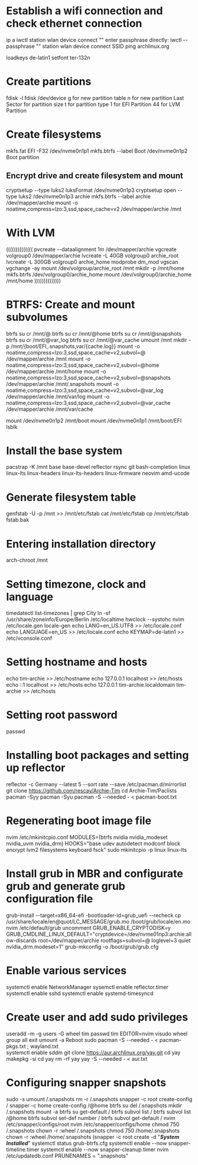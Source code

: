 # Establish a wifi connection and check ethernet connection
ip a
iwctl
station wlan device connect ""
enter passphrase
directly: iwctl --passphrase "" station wlan device connect SSID
ping archlinux.org

loadkeys de-latin1
setfont ter-132n


# Create partitions
fdisk -l 
fdisk /dev/device
g for new partition table
n for new partition 
Last Sector for partition size
t for partition type
1 for EFI Partition 
44 for LVM Partition
# Create filesystems 
mkfs.fat EFI -F32 /dev/nvme0n1p1
mkfs.btrfs --label Boot /dev/nvme0n1p2 Boot partition
## Encrypt drive and create filesystem and mount
cryptsetup --type luks2 luksFormat /dev/nvme0n1p3
cryptsetup open --type luks2 /dev/nvme0n1p3 archie
mkfs.btrfs --label archie /dev/mapper/archie
mount -o noatime,compress=lzo:3,ssd,space_cache=v2 /dev/mapper/archie /mnt
# With LVM
((((((((((((((
pvcreate --dataalignment 1m /dev/mapper/archie
vgcreate volgroup0 /dev/mapper/archie
lvcreate -L 40GB volgroup0 archie_root
lvcreate -L 300GB volgroup0 archie_home
modprobe dm_mod
vgscan
vgchange -ay
mount /dev/volgroup/archie_root /mnt
mkdir -p /mnt/home
mkfs.btrfs /dev/volgroup0/archie_home
mount /dev/volgroup0/archie_home /mnt/home
))))))))))))))
# BTRFS: Create and mount subvolumes
btrfs su cr /mnt/@
btrfs su cr /mnt/@home
btrfs su cr /mnt/@snapshots
btrfs su cr /mnt/@var_log
btrfs su cr /mnt/@var_cache
umount /mnt
mkdir -p /mnt/{boot/EFI,.snapshots,var/{cache.log}}
mount -o noatime,compress=lzo:3,ssd,space_cache=v2,subvol=@ /dev/mapper/archie /mnt 
mount -o noatime,compress=lzo:3,ssd,space_cache=v2,subvol=@home /dev/mapper/archie /mnt/home
mount -o noatime,compress=lzo:3,ssd,space_cache=v2,subvol=@snapshots /dev/mapper/archie /mnt/.snapshots
mount -o noatime,compress=lzo:3,ssd,space_cache=v2,subvol=@var_log /dev/mapper/archie /mnt/var/log 
mount -o noatime,compress=lzo:3,ssd,space_cache=v2,subvol=@var_cache /dev/mapper/archie /mnt/var/cache

mount /dev/nvme0n1p2 /mnt/boot
mount /dev/nvme0n1p1 /mnt/boot/EFI
lsblk

# Install the base system 
pacstrap -K /mnt base base-devel reflector rsync git bash-completion linux linux-lts linux-headers linux-lts-headers linux-firmware neovim amd-ucode

# Generate filesystem table
genfstab -U -p /mnt >> /mnt/etc/fstab
cat /mnt/etc/fstab
cp /mnt/etc/fstab fstab.bak

# Entering installation directory
arch-chroot /mnt
# Setting timezone, clock and language
timedatectl list-timezones | grep City
ln -sf /usr/share/zoneinfo/Europe/Berlin /etc/localtime
hwclock --systohc
nvim /etc/locale.gen 
locale-gen
echo LANG=en_US.UTF8 >> /etc/locale.conf 
echo LANGUAGE=en_US >> /etc/locale.conf
echo KEYMAP=de-latin1 >> /etc/vconsole.conf
# Setting hostname and hosts
echo tim-archie >> /etc/hostname
echo 127.0.0.1 localhost >> /etc/hosts
echo ::1 localhost >> /etc/hosts
echo 127.0.0.1 tim-archie.localdomain tim-archie >> /etc/hosts
# Setting root password
passwd
# Installing boot packages and setting up reflector
reflector -c Germany --latest 5 --sort rate --save /etc/pacman.d/mirrorlist
git clone https://github.com/rescay/Archie-Tim
cd Archie-Tim/Paclists
pacman -Syy
pacman -Syu 
pacman -S --needed - < pacman-boot.txt
# Regenerating boot image file
nvim /etc/mkinitcpio.conf MODULES=(btrfs nvidia nvidia_modeset nvidia_uvm nvidia_drm)
HOOKS="base udev autodetect modconf block encrypt lvm2 filesystems keyboard fsck"
sudo mkinitcpio -p linux linux-lts
# Install grub in MBR and configurate grub and generate grub configuration file
grub-install --target=x86_64-efi -bootloader-id=grub_uefi --recheck
cp /usr/share/locale/en\@quot/LC_MESSAGE/grub.mo /boot/grub/locale/en.mo
nvim /etc/default/grub uncomment GRUB_ENABLE_CRYPTODISK=y 
GRUB_CMDLINE_LINUX_DEFAULT="cryptdevice=/dev/nvme01np3:archie:allow-discards root=/dev/mapper/archie rootflags=subvol=@ loglevel=3 quiet nvidia_drm.modeset=1"
grub-mkconfig -o /boot/grub/grub.cfg
# Enable various services
systemctl enable NetworkManager
sysemctl enable reflector.timer
systemctl enable sshd
systemctl enable systemd-timesyncd
# Create user and add sudo privileges
useradd -m -g users -G wheel tim
passwd tim
EDITOR=nvim visudo  wheel group all
exit 
umount -a
Reboot
sudo pacman -S --needed - < pacman-pkgs.txt ; wayland.txt  
systemctl enable sddm
git clone https://aur.archlinux.org/yay.git
cd yay
makepkg -si
cd
yay
rm -rf yay
yay -S --needed - < aur.txt
# Configuring snapper snapshots
sudo -s
umount /.snapshots
rm -r /.snapshots
snapper -c root create-config /
snapper -c home create-config /@home 
btrfs su del /.snapshots
mkdir /.snapshots
mount -a
btrfs su get-default /
btrfs subvol list /
btrfs subvol list /@home
btrfs subvol set-def number /
btrfs subvol get-default /
nvim /etc/snapper/configs/root
nvim /etc/snapper/configs/home
chmod 750 /.snapshots
chown -r :wheel /.snapshots
chmod 750 /home/.snapshots
chown -r :wheel /home/.snapshots
(snapper -c root create -d "***System Installed***"
systemctl status grub-btrfs.cfg
systemctl enable --now snapper-timeline.timer
systemctl enable --now snapper-cleanup.timer
nvim /etc/updatedb.conf PRUNENAMES = ".snapshots"
